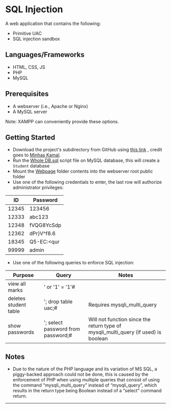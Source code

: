SQL Injection
==============================

A web application that contains the following:

* Primitive UAC
* SQL injection sandbox

Languages/Frameworks
------------

* HTML, CSS, JS
* PHP
* MySQL

Prerequisites
------------

* A webserver (i.e., Apache or Nginx)
* A MySQL server

Note: XAMPP can conveniently provide these options.

Getting Started
------------

* Download the project's subdirectory from GitHub
  using [this link](https://minhaskamal.github.io/DownGit/#/home?url=https://github.com/tariqshaban/bachelor-projects/tree/master/3rd_year/1st_semester/cis433_security/sql_injection)
  , credit goes to [Minhas Kamal](https://minhaskamal.github.io).
* Run the [Whole DB.sql](sql_script) script file on MySQL database, this will create a `Student` database
* Mount the [Webpage](webpage) folder contents into the webserver root public folder
* Use one of the following credentials to enter, the last row will authorize administrator privileges:

| ID    | Password   |
|-------|------------|
| 12345 | 123456     |
| 12333 | abc123     |
| 12348 | fVQG8YcSdp |
| 12362 | dPr}V^f8.6 |
| 18345 | Q5-EC:<qur |
| 99999 | admin      |

* Use one of the following queries to enforce SQL injection:

| Purpose               | Query                              | Notes                                                                              |
|-----------------------|------------------------------------|------------------------------------------------------------------------------------|
| view all marks        | ' or '1' = '1'#                    |                                                                                    |
| deletes student table | '; drop table uac;#                | Requires mysqli_multi_query                                                        |
| show passwords        | '; select password from password;# | Will not function since the return type of mysqli_multi_query (if used) is boolean |

Notes
------------

* Due to the nature of the PHP language and its variation of MS SQL, a piggy-backed approach could not be done, this is
  caused by the enforcement of PHP when using multiple queries that consist of using the command “mysqli_multi_query”
  instead of “mysqli_query”, which results in the return type being Boolean instead of a “select” command return.

--------